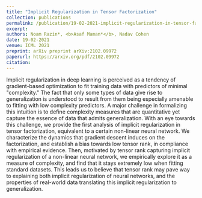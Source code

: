 ```yaml
---
title: "Implicit Regularization in Tensor Factorization"
collection: publications
permalink: /publication/19-02-2021-implicit-regularization-in-tensor-factorization
excerpt: 
authors: Noam Razin*, <b>Asaf Maman*</b>, Nadav Cohen
date: 19-02-2021
venue: ICML 2021
preprint: arXiv preprint arXiv:2102.09972
paperurl: https://arxiv.org/pdf/2102.09972
citation: 
---
```

Implicit regularization in deep learning is perceived as a tendency of gradient-based optimization to fit training data
with predictors of minimal "complexity." The fact that only some types of data give rise to generalization is understood
to result from them being especially amenable to fitting with low complexity predictors. A major challenge in
formalizing this intuition is to define complexity measures that are quantitative yet capture the essence of data that
admits generalization. With an eye towards this challenge, we provide the first analysis of implicit regularization in
tensor factorization, equivalent to a certain non-linear neural network. We characterize the dynamics that gradient
descent induces on the factorization, and establish a bias towards low tensor rank, in compliance with empirical
evidence. Then, motivated by tensor rank capturing implicit regularization of a non-linear neural network, we
empirically explore it as a measure of complexity, and find that it stays extremely low when fitting standard datasets.
This leads us to believe that tensor rank may pave way to explaining both implicit regularization of neural networks,
and the properties of real-world data translating this implicit regularization to generalization.
